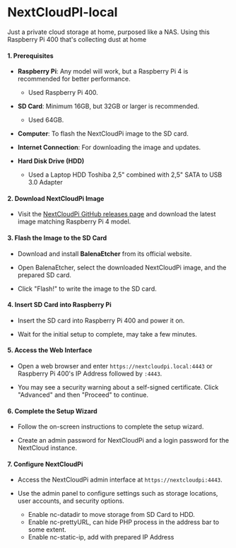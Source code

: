 # NextCloudPI-local
Just a private cloud storage at home, purposed like a NAS. Using this Raspberry Pi 400 that's collecting dust at home
 

#### 1. Prerequisites 

- **Raspberry Pi**: Any model will work, but a Raspberry Pi 4 is recommended for better performance.
     - Used Raspberry Pi 400.

- **SD Card**: Minimum 16GB, but 32GB or larger is recommended.
     - Used 64GB.

- **Computer**: To flash the NextCloudPi image to the SD card. 

- **Internet Connection**: For downloading the image and updates.

- **Hard Disk Drive (HDD)**
     - Used a Laptop HDD Toshiba 2,5" combined with 2,5" SATA to USB 3.0 Adapter


  
#### 2. Download NextCloudPi Image 

- Visit the [NextCloudPi GitHub releases page](https://help.nextcloud.com/t/how-to-install-nextcloudpi/126308) and download the latest image matching Raspberry Pi 4 model. 

 

#### 3. Flash the Image to the SD Card 

- Download and install **BalenaEtcher** from its official website. 

- Open BalenaEtcher, select the downloaded NextCloudPi image, and the prepared SD card. 

- Click "Flash!" to write the image to the SD card. 

 

#### 4. Insert SD Card into Raspberry Pi 

- Insert the SD card into Raspberry Pi 400 and power it on. 

- Wait for the initial setup to complete, may take a few minutes. 

 

#### 5. Access the Web Interface 

- Open a web browser and enter `https://nextcloudpi.local:4443` or Raspberry Pi 400's IP Address followed by `:4443`. 

- You may see a security warning about a self-signed certificate. Click "Advanced" and then "Proceed" to continue. 

 

#### 6. Complete the Setup Wizard 

- Follow the on-screen instructions to complete the setup wizard. 

- Create an admin password for NextCloudPi and a login password for the NextCloud instance. 

 

#### 7. Configure NextCloudPi 

- Access the NextCloudPi admin interface at `https://nextcloudpi:4443`. 

- Use the admin panel to configure settings such as storage locations, user accounts, and security options.

     - Enable nc-datadir to move storage from SD Card to HDD.
     - Enable nc-prettyURL, can hide PHP process in the address bar to some extent.
     - Enable nc-static-ip, add with prepared IP Address

  


 
